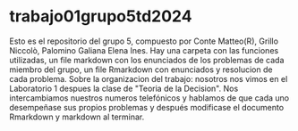 # trabajo01grupo5td2024
Esto es el repositorio del grupo 5, compuesto por Conte Matteo(R),
Grillo Niccolò, Palomino Galiana Elena Ines. Hay una carpeta con
las funciones utilizadas, un file markdown con los enunciados de los problemas
de cada miembro del grupo, un file Rmarkdown con enunciados y resolucion de
cada problema.
Sobre la organizacion del trabajo: nosotros nos vimos en el Laboratorio 1 
despues la clase de "Teoria de la Decision". Nos intercambiamos nuestros 
numeros telefónicos y hablamos de que cada uno desempeñase sus propios problemas y 
después modificase el documento Rmarkdown y markdown al terminar.
